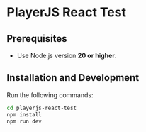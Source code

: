 # PlayerJS React Test

## Prerequisites

- Use Node.js version **20 or higher**.

## Installation and Development

Run the following commands:

```sh
cd playerjs-react-test
npm install
npm run dev
```
